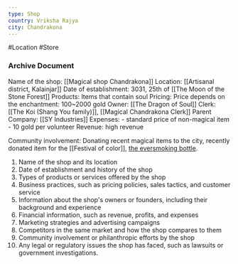 ```yaml
---
type: Shop
country: Vriksha Rajya
city: Chandrakona
---
```



#Location #Store

### Archive Document

Name of the shop: [[Magical shop Chandrakona]]
Location: [[Artisanal district, Kalainjar]]
Date of establishment: 3031, 25th of [[The Moon of the Stone Forest]]
Products: Items that contain soul
Pricing: 
	Price depends on the enchantment: 100~2000 gold
Owner: [[The Dragon of Soul]]
Clerk: [[The Koi  (Shang You family)]], [[Magical Chandrakona Clerk]]
Parent Company: [[SY Industries]]
Expenses: 
	- standard price of non-magical item
	- 10 gold per volunteer
Revenue:
	high revenue

Community involvement: Donating recent magical items to the city, recently donated item for the [[Festival of color]], [the eversmoking bottle](https://5e.tools/items.html#eversmoking%20bottle_dmg).



1.  Name of the shop and its location
2.  Date of establishment and history of the shop
3.  Types of products or services offered by the shop
4.  Business practices, such as pricing policies, sales tactics, and customer service
5.  Information about the shop's owners or founders, including their background and experience
6.  Financial information, such as revenue, profits, and expenses
7.  Marketing strategies and advertising campaigns
8.  Competitors in the same market and how the shop compares to them
9.  Community involvement or philanthropic efforts by the shop
10.  Any legal or regulatory issues the shop has faced, such as lawsuits or government investigations.
